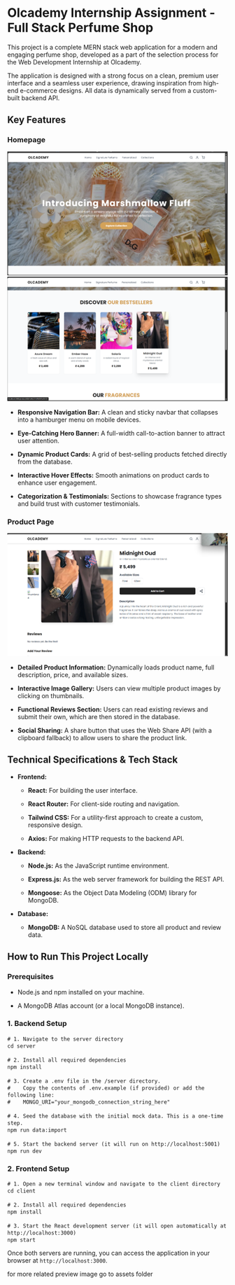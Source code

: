 # Olcademy Internship Assignment - Full Stack Perfume Shop

This project is a complete MERN stack web application for a modern and engaging perfume shop, developed as a part of the selection process for the Web Development Internship at Olcademy.

The application is designed with a strong focus on a clean, premium user interface and a seamless user experience, drawing inspiration from high-end e-commerce designs. All data is dynamically served from a custom-built backend API.

## Key Features

### Homepage
![homepage](./assets/homePage1.png)
![homepage](./assets/homePage2-bestsellers.png)
*   **Responsive Navigation Bar:** A clean and sticky navbar that collapses into a hamburger menu on mobile devices.
    
*   **Eye-Catching Hero Banner:** A full-width call-to-action banner to attract user attention.
    
*   **Dynamic Product Cards:** A grid of best-selling products fetched directly from the database.
    
*   **Interactive Hover Effects:** Smooth animations on product cards to enhance user engagement.
    
*   **Categorization & Testimonials:** Sections to showcase fragrance types and build trust with customer testimonials.
    

### Product Page

![homepage](./assets/ProductPage.png)

*   **Detailed Product Information:** Dynamically loads product name, full description, price, and available sizes.
    
*   **Interactive Image Gallery:** Users can view multiple product images by clicking on thumbnails.
    
*   **Functional Reviews Section:** Users can read existing reviews and submit their own, which are then stored in the database.
    
*   **Social Sharing:** A share button that uses the Web Share API (with a clipboard fallback) to allow users to share the product link.
    

## Technical Specifications & Tech Stack

*   **Frontend:**
    
    *   **React:** For building the user interface.
        
    *   **React Router:** For client-side routing and navigation.
        
    *   **Tailwind CSS:** For a utility-first approach to create a custom, responsive design.
        
    *   **Axios:** For making HTTP requests to the backend API.
        
*   **Backend:**
    
    *   **Node.js:** As the JavaScript runtime environment.
        
    *   **Express.js:** As the web server framework for building the REST API.
        
    *   **Mongoose:** As the Object Data Modeling (ODM) library for MongoDB.
        
*   **Database:**
    
    *   **MongoDB:** A NoSQL database used to store all product and review data.
        

## How to Run This Project Locally

### Prerequisites

*   Node.js and npm installed on your machine.
    
*   A MongoDB Atlas account (or a local MongoDB instance).
    

### 1\. Backend Setup

    # 1. Navigate to the server directory
    cd server
    
    # 2. Install all required dependencies
    npm install
    
    # 3. Create a .env file in the /server directory.
    #    Copy the contents of .env.example (if provided) or add the following line:
    #    MONGO_URI="your_mongodb_connection_string_here"
    
    # 4. Seed the database with the initial mock data. This is a one-time step.
    npm run data:import
    
    # 5. Start the backend server (it will run on http://localhost:5001)
    npm run dev
    

### 2\. Frontend Setup

    # 1. Open a new terminal window and navigate to the client directory
    cd client
    
    # 2. Install all required dependencies
    npm install
    
    # 3. Start the React development server (it will open automatically at http://localhost:3000)
    npm start
    

Once both servers are running, you can access the application in your browser at `http://localhost:3000`.

for more related  preview image go to assets folder 
